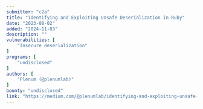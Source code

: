```yaml
---
submitter: "c2a"
title: "Identifying and Exploiting Unsafe Deserialization in Ruby"
date: "2023-08-02"
added: "2024-11-03"
description: ""
vulnerabilities: [
    "Insecure deserialization"
]
programs: [
    "undisclosed"
]
authors: [
    "Plenum (@plenumlab)"
]
bounty: "undisclosed"
link: "https://medium.com/@plenumlab/identifying-and-exploiting-unsafe-deserialization-in-ruby-97c7cbd6c05d"
---
```




